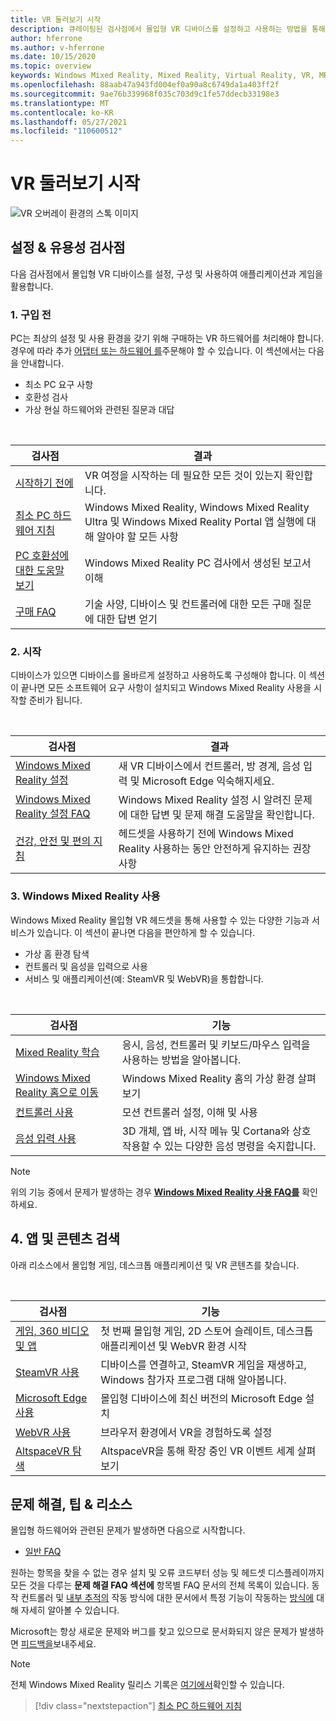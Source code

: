 ```yaml
---
title: VR 둘러보기 시작
description: 큐레이팅된 검사점에서 몰입형 VR 디바이스를 설정하고 사용하는 방법을 통해 새 디바이스 사용자를 안내합니다.
author: hferrone
ms.author: v-hferrone
ms.date: 10/15/2020
ms.topic: overview
keywords: Windows Mixed Reality, Mixed Reality, Virtual Reality, VR, MR,
ms.openlocfilehash: 88aab47a943fd004ef0a90a8c6749da1a403ff2f
ms.sourcegitcommit: 9ae76b339968f035c703d9c1fe57ddecb33198e3
ms.translationtype: MT
ms.contentlocale: ko-KR
ms.lasthandoff: 05/27/2021
ms.locfileid: "110600512"
---
```

# <a name="start-your-vr-journey"></a>VR 둘러보기 시작

![VR 오버레이 환경의 스톡 이미지](images/mr-win32-slates-pinspanel.png)

## <a name="setup--usability-checkpoints"></a>설정 & 유용성 검사점

다음 검사점에서 몰입형 VR 디바이스를 설정, 구성 및 사용하여 애플리케이션과 게임을 활용합니다.

### <a name="1-before-you-buy"></a>1. 구입 전

PC는 최상의 설정 및 사용 환경을 갖기 위해 구매하는 VR 하드웨어를 처리해야 합니다. 경우에 따라 추가 [어댑터 또는 하드웨어 를](recommended-adapters-for-windows-mixed-reality-capable-pcs.md)주문해야 할 수 있습니다. 이 섹션에서는 다음을 안내합니다.

* 최소 PC 요구 사항
* 호환성 검사
* 가상 현실 하드웨어와 관련된 질문과 대답

<br>

|  검사점  |  결과  |
| --- | --- |
| [시작하기 전에](before-you-start.md) | VR 여정을 시작하는 데 필요한 모든 것이 있는지 확인합니다. |
| [최소 PC 하드웨어 지침](windows-mixed-reality-minimum-pc-hardware-compatibility-guidelines.md) | Windows Mixed Reality, Windows Mixed Reality Ultra 및 Windows Mixed Reality Portal 앱 실행에 대해 알아야 할 모든 사항 |
| [PC 호환성에 대한 도움말 보기](get-help-with-pc-compatibility.md) | Windows Mixed Reality PC 검사에서 생성된 보고서 이해 |
| [구매 FAQ](before-you-buy-faqs.md) | 기술 사양, 디바이스 및 컨트롤러에 대한 모든 구매 질문에 대한 답변 얻기 |

### <a name="2-getting-started"></a>2. 시작

디바이스가 있으면 디바이스를 올바르게 설정하고 사용하도록 구성해야 합니다. 이 섹션이 끝나면 모든 소프트웨어 요구 사항이 설치되고 Windows Mixed Reality 사용을 시작할 준비가 됩니다.

<br>

|  검사점  |  결과  |
| --- | --- |
| [Windows Mixed Reality 설정](set-up-windows-mixed-reality.md) | 새 VR 디바이스에서 컨트롤러, 방 경계, 음성 입력 및 Microsoft Edge 익숙해지세요. |
| [Windows Mixed Reality 설정 FAQ](wmr-setup-faq.yml) | Windows Mixed Reality 설정 시 알려진 문제에 대한 답변 및 문제 해결 도움말을 확인합니다. |
| [건강, 안전 및 편의 지침](wmr-health-safety-comfort.md) | 헤드셋을 사용하기 전에 Windows Mixed Reality 사용하는 동안 안전하게 유지하는 권장 사항  |

### <a name="3-using-windows-mixed-reality"></a>3. Windows Mixed Reality 사용

Windows Mixed Reality 몰입형 VR 헤드셋을 통해 사용할 수 있는 다양한 기능과 서비스가 있습니다. 이 섹션이 끝나면 다음을 편안하게 할 수 있습니다.

* 가상 홈 환경 탐색
* 컨트롤러 및 음성을 입력으로 사용
* 서비스 및 애플리케이션(예: SteamVR 및 WebVR)을 통합합니다.

<br>

|  검사점  |  기능  |
| --- | --- |
| [Mixed Reality 학습](learn-mixed-reality.md) | 응시, 음성, 컨트롤러 및 키보드/마우스 입력을 사용하는 방법을 알아봅니다. |
| [Windows Mixed Reality 홈으로 이동](your-mixed-reality-home.md) | Windows Mixed Reality 홈의 가상 환경 살펴보기  |
| [컨트롤러 사용](controllers-in-wmr.md) | 모션 컨트롤러 설정, 이해 및 사용 |
| [음성 입력 사용](using-speech-in-wmr.md) | 3D 개체, 앱 바, 시작 메뉴 및 Cortana와 상호 작용할 수 있는 다양한 음성 명령을 숙지합니다. |

> [!NOTE]
> 위의 기능 중에서 문제가 발생하는 경우 **[Windows Mixed Reality 사용 FAQ를](using-wmr-faq.yml)** 확인하세요.

## <a name="4-discover-apps-and-content"></a>4. 앱 및 콘텐츠 검색

아래 리소스에서 몰입형 게임, 데스크톱 애플리케이션 및 VR 콘텐츠를 찾습니다. 

<br>

|  검사점  |  기능  |
| --- | --- |
| [게임, 360 비디오 및 앱](using-games-and-apps-in-windows-mixed-reality.md) | 첫 번째 몰입형 게임, 2D 스토어 슬레이트, 데스크톱 애플리케이션 및 WebVR 환경 시작 |
| [SteamVR 사용](using-steamvr-with-windows-mixed-reality.md) | 디바이스를 연결하고, SteamVR 게임을 재생하고, Windows 참가자 프로그램 대해 알아봅니다. |
| [Microsoft Edge 사용](using-microsoft-edge.md) | 몰입형 디바이스에 최신 버전의 Microsoft Edge 설치 |
| [WebVR 사용](webvr.md) | 브라우저 환경에서 VR을 경험하도록 설정 |
| [AltspaceVR 탐색](/windows/mixed-reality/altspace-vr/journey) | AltspaceVR을 통해 확장 중인 VR 이벤트 세계 살펴보기 |

## <a name="troubleshooting-tips--resources"></a>문제 해결, 팁 & 리소스

몰입형 하드웨어와 관련된 문제가 발생하면 다음으로 시작합니다.
 
* [일반 FAQ](troubleshooting-windows-mixed-reality.md) 

원하는 항목을 찾을 수 없는 경우 설치 및 오류 코드부터 성능 및 헤드셋 디스플레이까지 모든 것을 다루는 **문제 해결 FAQ 섹션에** 항목별 FAQ 문서의 전체 목록이 있습니다. 동작 컨트롤러 및 [내부 추적의](tracking-system.md) 작동 방식에 대한 문서에서 특정 기능이 작동하는 [방식에](controllers-in-wmr.md) 대해 자세히 알아볼 수 있습니다.

Microsoft는 항상 새로운 문제와 버그를 찾고 있으므로 문서화되지 않은 문제가 발생하면 [피드백을](filing-feedback.md)보내주세요.

> [!NOTE]
> 전체 Windows Mixed Reality 릴리스 기록은 [여기에서](mixed-reality-software.md)확인할 수 있습니다.

> [!div class="nextstepaction"]
> [최소 PC 하드웨어 지침](windows-mixed-reality-minimum-pc-hardware-compatibility-guidelines.md)

<br>